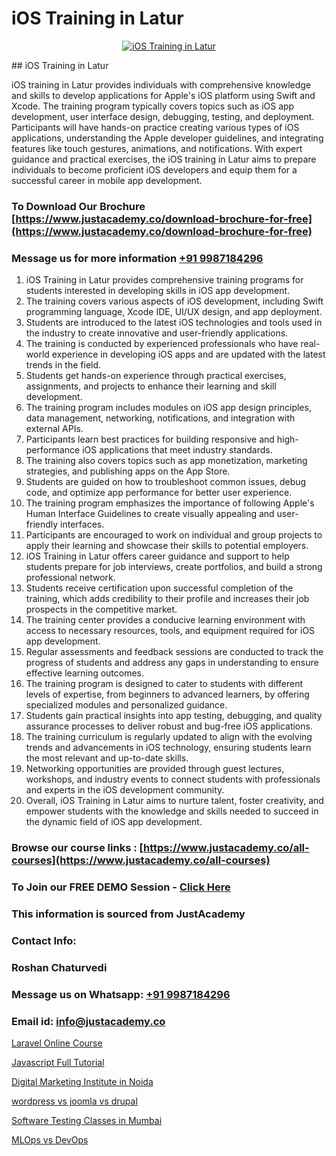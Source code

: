 # iOS Training in Latur

<p align="center">
  <a href="https://justacademy.co/course-detail/ios-training">
    <img src="https://justacademy.co/storage2/course_image/1676636008_course_image.webp" alt="iOS Training in Latur">
  </a>
</p>
## iOS Training in Latur

iOS training in Latur provides individuals with comprehensive knowledge and skills to develop applications for Apple's iOS platform using Swift and Xcode. The training program typically covers topics such as iOS app development, user interface design, debugging, testing, and deployment. Participants will have hands-on practice creating various types of iOS applications, understanding the Apple developer guidelines, and integrating features like touch gestures, animations, and notifications. With expert guidance and practical exercises, the iOS training in Latur aims to prepare individuals to become proficient iOS developers and equip them for a successful career in mobile app development.
### To Download Our Brochure [https://www.justacademy.co/download-brochure-for-free](https://www.justacademy.co/download-brochure-for-free)
### Message us for more information [+91 9987184296](https://api.whatsapp.com/send?phone=919987184296)
1) iOS Training in Latur provides comprehensive training programs for students interested in developing skills in iOS app development.
2) The training covers various aspects of iOS development, including Swift programming language, Xcode IDE, UI/UX design, and app deployment.
3) Students are introduced to the latest iOS technologies and tools used in the industry to create innovative and user-friendly applications.
4) The training is conducted by experienced professionals who have real-world experience in developing iOS apps and are updated with the latest trends in the field.
5) Students get hands-on experience through practical exercises, assignments, and projects to enhance their learning and skill development.
6) The training program includes modules on iOS app design principles, data management, networking, notifications, and integration with external APIs.
7) Participants learn best practices for building responsive and high-performance iOS applications that meet industry standards.
8) The training also covers topics such as app monetization, marketing strategies, and publishing apps on the App Store.
9) Students are guided on how to troubleshoot common issues, debug code, and optimize app performance for better user experience.
10) The training program emphasizes the importance of following Apple's Human Interface Guidelines to create visually appealing and user-friendly interfaces.
11) Participants are encouraged to work on individual and group projects to apply their learning and showcase their skills to potential employers.
12) iOS Training in Latur offers career guidance and support to help students prepare for job interviews, create portfolios, and build a strong professional network.
13) Students receive certification upon successful completion of the training, which adds credibility to their profile and increases their job prospects in the competitive market.
14) The training center provides a conducive learning environment with access to necessary resources, tools, and equipment required for iOS app development.
15) Regular assessments and feedback sessions are conducted to track the progress of students and address any gaps in understanding to ensure effective learning outcomes.
16) The training program is designed to cater to students with different levels of expertise, from beginners to advanced learners, by offering specialized modules and personalized guidance.
17) Students gain practical insights into app testing, debugging, and quality assurance processes to deliver robust and bug-free iOS applications.
18) The training curriculum is regularly updated to align with the evolving trends and advancements in iOS technology, ensuring students learn the most relevant and up-to-date skills.
19) Networking opportunities are provided through guest lectures, workshops, and industry events to connect students with professionals and experts in the iOS development community.
20) Overall, iOS Training in Latur aims to nurture talent, foster creativity, and empower students with the knowledge and skills needed to succeed in the dynamic field of iOS app development.

### Browse our course links : [https://www.justacademy.co/all-courses](https://www.justacademy.co/all-courses) 
### To Join our FREE DEMO Session - [Click Here](https://www.justacademy.co/register-for-course-demo)


### This information is sourced from JustAcademy
### Contact Info:
### Roshan Chaturvedi
### Message us on Whatsapp: [+91 9987184296](https://api.whatsapp.com/send?phone=919987184296)
### Email id: [info@justacademy.co](mailto:info@justacademy.co)
                
[Laravel Online Course](https://www.linkedin.com/pulse/laravel-online-course-justacademy-kolkata-xncre?trackingId=QimdpZECfxFEGW85OF1BOw%3D%3D&lipi=urn%3Ali%3Apage%3Ad_flagship3_company_admin%3BwT%2FSog7BQk63GxhM%2BK8jSA%3D%3D)

[Javascript Full Tutorial](https://www.linkedin.com/pulse/javascript-full-tutorial-justacademy-pune-53jfc?trackingId=xjinrEUHWnnAD8KhtrX%2FBA%3D%3D&lipi=urn%3Ali%3Apage%3Ad_flagship3_company_admin%3BRZJmynVWQvykIoY%2BYzCMXQ%3D%3D)

[Digital Marketing Institute in Noida](https://medium.com/@ranemanish460/digital-marketing-institute-in-noida-c670e1ae4f2f)

[wordpress vs joomla vs drupal](https://medium.com/@abhidnya.1068/wordpress-vs-joomla-vs-drupal-35f6e7d3a6c3)

[Software Testing Classes in Mumbai](https://justacademyin.github.io/justacademy/software-testing-classes-in-mumbai)

[MLOps vs DevOps](https://justacademyin.github.io/justacademy/mlops-vs-devops)

